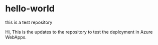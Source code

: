 # hello-world
this is a test repository

Hi,
This is the updates to the repository to test the deployment in Azure WebApps.
